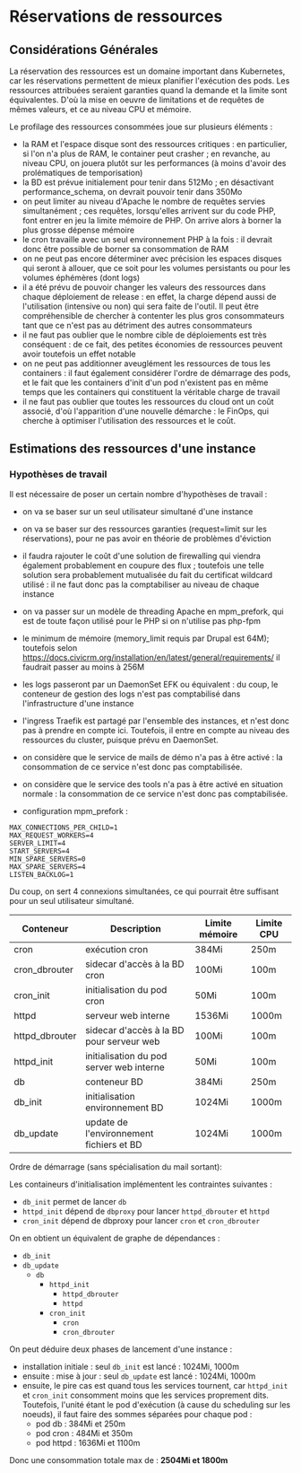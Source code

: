 # Réservations de ressources

## Considérations Générales

La réservation des ressources est un domaine important dans Kubernetes, car les réservations permettent de mieux planifier l'exécution des pods. Les ressources attribuées seraient garanties quand la demande et la limite sont équivalentes. D'où la mise en oeuvre de limitations et de requêtes de mêmes valeurs, et ce au niveau CPU et mémoire.

Le profilage des ressources consommées joue sur plusieurs éléments :

* la RAM et l'espace disque sont des ressources critiques : en particulier, si l'on n'a plus de RAM, le container peut crasher ; en revanche, au niveau CPU, on jouera plutôt sur les performances (à moins d'avoir des prolématiques de temporisation)
* la BD est prévue initialement pour tenir dans 512Mo ; en désactivant performance_schema, on devrait pouvoir tenir dans 350Mo
* on peut limiter au niveau d'Apache le nombre de requêtes servies simultanément ; ces requêtes, lorsqu'elles arrivent sur du code PHP, font entrer en jeu la limite mémoire de PHP. On arrive alors à borner la plus grosse dépense mémoire
* le cron travaille avec un seul environnement PHP à la fois : il devrait donc être possible de borner sa consommation de RAM
* on ne peut pas encore déterminer avec précision les espaces disques qui seront à allouer, que ce soit pour les volumes persistants ou pour les volumes éphémères (dont logs)
* il a été prévu de pouvoir changer les valeurs des ressources dans chaque déploiement de release : en effet, la charge dépend aussi de l'utilisation (intensive ou non) qui sera faite de l'outil. Il peut être compréhensible de chercher à contenter les plus gros consommateurs tant que ce n'est pas au détriment des autres consommateurs
* il ne faut pas oublier que le nombre cible de déploiements est très conséquent : de ce fait, des petites économies de ressources peuvent avoir toutefois un effet notable
* on ne peut pas additionner aveuglément les ressources de tous les containers : il faut également considérer l'ordre de démarrage des pods, et le fait que les containers d'init d'un pod n'existent pas en même temps que les containers qui constituent la véritable charge de travail
* il ne faut pas oublier que toutes les ressources du cloud ont un coût associé, d'où l'apparition d'une nouvelle démarche : le FinOps, qui cherche à optimiser l'utilisation des ressources et le coût.

## Estimations des ressources d'une instance

### Hypothèses de travail

Il est nécessaire de poser un certain nombre d'hypothèses de travail :

* on va se baser sur un seul utilisateur simultané d'une instance

* on va se baser sur des ressources garanties (request=limit sur les réservations), pour ne pas avoir en théorie de problèmes d'éviction

* il faudra rajouter le coût d'une solution de firewalling qui viendra également probablement en coupure des flux ; toutefois une telle solution sera probablement mutualisée du fait du certificat wildcard utilisé : il ne faut donc pas la comptabiliser au niveau de chaque instance

* on va passer sur un modèle de threading Apache en mpm_prefork, qui est de toute façon utilisé pour le PHP si on n'utilise pas php-fpm

* le minimum de mémoire (memory_limit requis par Drupal est 64M); toutefois selon <https://docs.civicrm.org/installation/en/latest/general/requirements/> il faudrait passer au moins à 256M

* les logs passeront par un DaemonSet EFK ou équivalent : du coup, le conteneur de gestion des logs n'est pas comptabilisé dans l'infrastructure d'une instance

* l'ingress Traefik est partagé par l'ensemble des instances, et n'est donc pas à prendre en compte ici. Toutefois, il entre en compte au niveau des ressources du cluster, puisque prévu en DaemonSet. 

* on considère que le service de mails de démo n'a pas à être activé : la consommation de ce service n'est donc pas comptabilisée.

* on considère que le service des tools n'a pas à être activé en situation normale : la consommation de ce service n'est donc pas comptabilisée.


* configuration mpm_prefork :

```
MAX_CONNECTIONS_PER_CHILD=1
MAX_REQUEST_WORKERS=4
SERVER_LIMIT=4
START_SERVERS=4
MIN_SPARE_SERVERS=0
MAX_SPARE_SERVERS=4
LISTEN_BACKLOG=1
```
Du coup, on sert 4 connexions simultanées, ce qui pourrait être suffisant pour un seul utilisateur simultané.



|Conteneur|Description|Limite mémoire|Limite CPU|
|-----|-----|-----|----|
|cron|exécution cron|384Mi|250m|
|cron_dbrouter|sidecar d'accès à la BD cron|100Mi|100m|
|cron_init|initialisation du pod cron|50Mi|100m|
|httpd|serveur web interne|1536Mi|1000m|
|httpd_dbrouter|sidecar d'accès à la BD pour serveur web|100Mi|100m|
|httpd_init|initialisation du pod server web interne|50Mi|100m|
|db|conteneur BD|384Mi|250m|
|db_init|initialisation environnement BD|1024Mi|1000m|
|db_update|update de l'environnement fichiers et BD|1024Mi|1000m|


Ordre de démarrage (sans spécialisation du mail sortant):

Les containeurs d'initialisation implémentent les contraintes suivantes :

* `db_init` permet de lancer `db` 
* `httpd_init` dépend de `dbproxy` pour lancer `httpd_dbrouter` et `httpd`
* `cron_init` dépend de dbproxy pour lancer `cron` et `cron_dbrouter`


On en obtient un équivalent de graphe de dépendances :

* `db_init`
* `db_update`
	- `db`
		+ `httpd_init`
			* `httpd_dbrouter`
			* `httpd`				
		+ `cron_init`
			* `cron`
			* `cron_dbrouter`



On peut déduire deux phases de lancement d'une instance :

* installation initiale : seul `db_init` est lancé : 1024Mi, 1000m
* ensuite : mise à jour : seul `db_update` est lancé : 1024Mi, 1000m
* ensuite, le pire cas est quand tous les services tournent, car `httpd_init` et `cron_init` consomment moins que les services proprement dits. Toutefois, l'unité étant le pod d'exécution (à cause du scheduling sur les noeuds), il faut faire des sommes séparées pour chaque pod :
	- pod db : 384Mi et 250m
	- pod cron : 484Mi et 350m
	- pod httpd : 1636Mi et 1100m

Donc une consommation totale max de : __2504Mi et 1800m__






